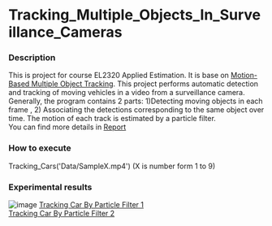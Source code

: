 # Tracking_Multiple_Objects_In_Surveillance_Cameras
### Description
This is project for course EL2320 Applied Estimation. It is base on [Motion-Based Multiple Object Tracking](https://www.mathworks.com/help/vision/examples/motion-based-multiple-object-tracking.html). 
This project performs automatic detection and tracking of moving vehicles in a video from a surveillance camera. Generally, the program contains 2 parts: 1)Detecting moving objects in each frame , 2) Associating the detections corresponding to the same object over time. The motion of each track is estimated by a particle filter.    
You can find more details in [Report](https://github.com/Landzs/Tracking_Multiple_Objects_In_Surveillance_Cameras/blob/master/Tracking%20multiple%20objects%20In%20surveillance%20cameras.pdf)    
### How to execute
Tracking_Cars('Data/SampleX.mp4')   (X is number form 1 to 9)
### Experimental results
![image](https://github.com/Landzs/Tracking_Multiple_Objects_In_Surveillance_Cameras/blob/master/Data/1.jpg)
[Tracking Car By Particle Filter 1](https://www.youtube.com/watch?v=u8jcl1aDAvw)   
[Tracking Car By Particle Filter 2](https://www.youtube.com/watch?v=2yVQMhaqYms&t=21s)
